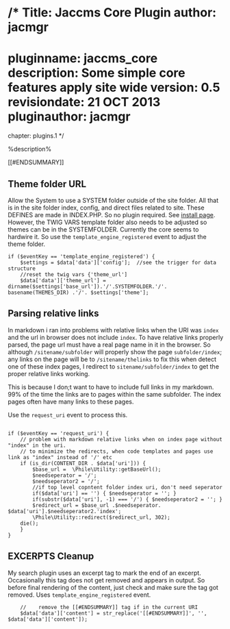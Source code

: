 /*
Title: Jaccms Core Plugin
author: jacmgr
==================
pluginname: jaccms_core
description: Some simple core features apply site wide
version: 0.5
revisiondate: 21 OCT 2013
pluginauthor: jacmgr
==================
chapter: plugins.1
*/

%description%

[[#ENDSUMMARY]]

## Theme folder URL

Allow the System to use a SYSTEM folder outside of the site folder.  All that is in the site folder index, config, and direct files related to site.  These DEFINES are made in INDEX.PHP. So no plugin required. See [install page](../install).  However, the TWIG VARS template folder also needs to be adjusted so themes can be in the SYSTEMFOLDER. Currently the core seems to hardwire it.  So use the `template_engine_registered` event to adjust the theme folder.

~~~~
if ($eventKey == 'template_engine_registered') {
	$settings = $data['data']['config'];  //see the trigger for data structure
	//reset the twig vars {'theme_url']
	$data['data']['theme_url'] = dirname($settings['base_url']).'/'.SYSTEMFOLDER.'/'. basename(THEMES_DIR) .'/'. $settings['theme'];
~~~~

## Parsing relative links

In markdown i ran into problems with relative links when the URI was `index` and the url in browser does not include `index`.  To have relative links properly parsed, the page url must have a real page name in it in the browser.  So although `/sitename/subfolder` will properly show the page `subfolder/index`; any links on the page will be to `/sitename/thelinks` to fix this when detect one of these index pages, I redirect to `sitename/subfolder/index` to get the proper relative links working.

This is because I don;t want to have to include full links in my markdown.  99% of the time the links are to pages within the same subfolder.  The index pages often have many links to these pages.

Use the `request_uri` event to process this.
~~~~

if ($eventKey == 'request_uri') {
	// problem with markdown relative links when on index page without "index" in the uri.
	// to minimize the redirects, when code templates and pages use link as "index" instead of '/' etc
	if (is_dir(CONTENT_DIR . $data['uri'])) {
    	$base_url =  \Phile\Utility::getBaseUrl();
    	$needseperator = '/'; 
    	$needseperator2 = '/';
    	//if top level copntent folder index uri, don't need seperator
    	if($data['uri'] == '') { $needseperator = ''; }
    	if(substr($data['uri'], -1) === '/') { $needseperator2 = ''; }
    	$redirect_url = $base_url .$needseperator. $data['uri'].$needseperator2.'index';
    	\Phile\Utility::redirect($redirect_url, 302);
    die();
	}
}
~~~~

## EXCERPTS Cleanup

My search plugin uses an excerpt tag to mark the end of an excerpt.  Occasionally this tag does not get removed and appears in output.  So before final rendering of the content, just check and make sure the tag got removed.  Uses `template_engine_registered` event.

~~~~
	//    remove the [[#ENDSUMMARY]] tag if in the current URI
	$data['data']['content'] = str_replace('[[#ENDSUMMARY]]', '', $data['data']['content']);
~~~~

